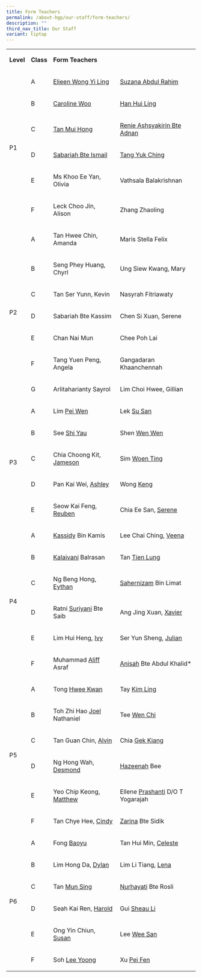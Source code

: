 ```yaml
---
title: Form Teachers
permalink: /about-hgp/our-staff/form-teachers/
description: ""
third_nav_title: Our Staff
variant: tiptap
---
```

<table><tbody><tr><td rowspan="1" colspan="1"><p><strong>Level</strong></p></td><td rowspan="1" colspan="1"><p><strong>Class</strong></p></td><td rowspan="1" colspan="2"><p><strong>Form Teachers</strong></p></td></tr><tr><td rowspan="6" colspan="1"><p>P1</p></td><td rowspan="1" colspan="1"><p>A</p></td><td rowspan="1" colspan="1"><p><a href="elieen_wong_yi_ling@moe.edu.sg" rel="noopener noreferrer nofollow" target="_blank">Elieen Wong Yi Ling</a></p></td><td rowspan="1" colspan="1"><p><a href="suzana_abdul_rahim@moe.edu.sg" rel="noopener noreferrer nofollow" target="_blank">Suzana Abdul Rahim</a></p></td></tr><tr><td rowspan="1" colspan="1"><p>B</p></td><td rowspan="1" colspan="1"><p><a href="caroline_seet@moe.edu.sg" rel="noopener noreferrer nofollow" target="_blank">Caroline Woo</a></p></td><td rowspan="1" colspan="1"><p><a href="han_hui_ling@moe.edu.sg" rel="noopener noreferrer nofollow" target="_blank">Han Hui Ling</a></p></td></tr><tr><td rowspan="1" colspan="1"><p>C</p></td><td rowspan="1" colspan="1"><p><a href="tan_mui_hong@moe.edu.sg" rel="noopener noreferrer nofollow" target="_blank">Tan Mui Hong</a></p></td><td rowspan="1" colspan="1"><p><a href="renie_ashsyakirin_adnan@moe.edu.sg" rel="noopener noreferrer nofollow" target="_blank">Renie Ashsyakirin Bte Adnan</a></p></td></tr><tr><td rowspan="1" colspan="1"><p>D</p></td><td rowspan="1" colspan="1"><p><a href="sabariah_ismail@moe.edu.sg" rel="noopener noreferrer nofollow" target="_blank">Sabariah Bte Ismail</a></p></td><td rowspan="1" colspan="1"><p><a href="tang_yuk_ching@moe.edu.sg" rel="noopener noreferrer nofollow" target="_blank">Tang Yuk Ching</a></p></td></tr><tr><td rowspan="1" colspan="1"><p>E</p></td><td rowspan="1" colspan="1"><p>Ms Khoo Ee Yan, Olivia</p></td><td rowspan="1" colspan="1"><p>Vathsala Balakrishnan</p></td></tr><tr><td rowspan="1" colspan="1"><p>F</p></td><td rowspan="1" colspan="1"><p>Leck Choo Jin, Alison</p></td><td rowspan="1" colspan="1"><p>Zhang Zhaoling</p></td></tr><tr><td rowspan="7" colspan="1"><p>P2</p></td><td rowspan="1" colspan="1"><p>A</p></td><td rowspan="1" colspan="1"><p>Tan Hwee Chin, Amanda</p></td><td rowspan="1" colspan="1"><p>Maris Stella Felix</p></td></tr><tr><td rowspan="1" colspan="1"><p>B</p></td><td rowspan="1" colspan="1"><p>Seng Phey Huang, Chyrl</p></td><td rowspan="1" colspan="1"><p>Ung Siew Kwang, Mary</p></td></tr><tr><td rowspan="1" colspan="1"><p>C</p></td><td rowspan="1" colspan="1"><p>Tan Ser Yunn, Kevin</p></td><td rowspan="1" colspan="1"><p>Nasyrah Fitriawaty</p></td></tr><tr><td rowspan="1" colspan="1"><p>D</p></td><td rowspan="1" colspan="1"><p>Sabariah Bte Kassim</p></td><td rowspan="1" colspan="1"><p>Chen Si Xuan, Serene</p></td></tr><tr><td rowspan="1" colspan="1"><p>E</p></td><td rowspan="1" colspan="1"><p>Chan Nai Mun</p></td><td rowspan="1" colspan="1"><p>Chee Poh Lai</p></td></tr><tr><td rowspan="1" colspan="1"><p>F</p></td><td rowspan="1" colspan="1"><p>Tang Yuen Peng, Angela</p></td><td rowspan="1" colspan="1"><p>Gangadaran Khaanchennah</p></td></tr><tr><td rowspan="1" colspan="1"><p>G</p></td><td rowspan="1" colspan="1"><p>Arlitaharianty Sayrol</p></td><td rowspan="1" colspan="1"><p>Lim Choi Hwee, Gillian</p></td></tr><tr><td rowspan="5" colspan="1"><p>P3</p></td><td rowspan="1" colspan="1"><p>A</p></td><td rowspan="1" colspan="1"><p>Lim <u>Pei Wen</u></p></td><td rowspan="1" colspan="1"><p>Lek <u>Su San</u></p></td></tr><tr><td rowspan="1" colspan="1"><p>B</p></td><td rowspan="1" colspan="1"><p>See <u>Shi Yau</u></p></td><td rowspan="1" colspan="1"><p>Shen <u>Wen Wen</u></p></td></tr><tr><td rowspan="1" colspan="1"><p>C</p></td><td rowspan="1" colspan="1"><p>Chia Choong Kit, <u>Jameson</u></p></td><td rowspan="1" colspan="1"><p>Sim <u>Woen Ting</u></p></td></tr><tr><td rowspan="1" colspan="1"><p>D</p></td><td rowspan="1" colspan="1"><p>Pan Kai Wei, <u>Ashley</u></p></td><td rowspan="1" colspan="1"><p>Wong <u>Keng</u></p></td></tr><tr><td rowspan="1" colspan="1"><p>E</p></td><td rowspan="1" colspan="1"><p>Seow Kai Feng, <u>Reuben</u></p></td><td rowspan="1" colspan="1"><p>Chia Ee San, <u>Serene</u></p></td></tr><tr><td rowspan="6" colspan="1"><p>P4</p></td><td rowspan="1" colspan="1"><p>A</p></td><td rowspan="1" colspan="1"><p><u>Kassidy</u> Bin Kamis</p></td><td rowspan="1" colspan="1"><p>Lee Chai Ching, <u>Veena</u></p></td></tr><tr><td rowspan="1" colspan="1"><p>B</p></td><td rowspan="1" colspan="1"><p><u>Kalaivani</u> Balrasan</p></td><td rowspan="1" colspan="1"><p>Tan <u>Tien Lung</u></p></td></tr><tr><td rowspan="1" colspan="1"><p>C</p></td><td rowspan="1" colspan="1"><p>Ng Beng Hong, <u>Eythan</u></p></td><td rowspan="1" colspan="1"><p><u>Sahernizam</u> Bin Limat</p></td></tr><tr><td rowspan="1" colspan="1"><p>D</p></td><td rowspan="1" colspan="1"><p>Ratni <u>Suriyani</u> Bte Saib</p></td><td rowspan="1" colspan="1"><p>Ang Jing Xuan, <u>Xavier</u></p></td></tr><tr><td rowspan="1" colspan="1"><p>E</p></td><td rowspan="1" colspan="1"><p>Lim Hui Heng, <u>Ivy</u></p></td><td rowspan="1" colspan="1"><p>Ser Yun Sheng, <u>Julian</u></p></td></tr><tr><td rowspan="1" colspan="1"><p>F</p></td><td rowspan="1" colspan="1"><p>Muhammad <u>Aliff</u> Asraf</p></td><td rowspan="1" colspan="1"><p><u>Anisah</u> Bte Abdul Khalid*</p></td></tr><tr><td rowspan="6" colspan="1"><p>P5</p></td><td rowspan="1" colspan="1"><p>A</p></td><td rowspan="1" colspan="1"><p>Tong <u>Hwee Kwan</u></p></td><td rowspan="1" colspan="1"><p>Tay <u>Kim Ling</u></p></td></tr><tr><td rowspan="1" colspan="1"><p>B</p></td><td rowspan="1" colspan="1"><p>Toh Zhi Hao <u>Joel</u> Nathaniel</p></td><td rowspan="1" colspan="1"><p>Tee <u>Wen Chi</u></p></td></tr><tr><td rowspan="1" colspan="1"><p>C</p></td><td rowspan="1" colspan="1"><p>Tan Guan Chin, <u>Alvin</u></p></td><td rowspan="1" colspan="1"><p>Chia <u>Gek Kiang</u></p></td></tr><tr><td rowspan="1" colspan="1"><p>D</p></td><td rowspan="1" colspan="1"><p>Ng Hong Wah, <u>Desmond</u></p></td><td rowspan="1" colspan="1"><p><u>Hazeenah</u> Bee</p></td></tr><tr><td rowspan="1" colspan="1"><p>E</p></td><td rowspan="1" colspan="1"><p>Yeo Chip Keong, <u>Matthew</u></p></td><td rowspan="1" colspan="1"><p>Ellene <u>Prashanti</u> D/O T Yogarajah</p></td></tr><tr><td rowspan="1" colspan="1"><p>F</p></td><td rowspan="1" colspan="1"><p>Tan Chye Hee, <u>Cindy</u></p></td><td rowspan="1" colspan="1"><p><u>Zarina</u> Bte Sidik</p></td></tr><tr><td rowspan="6" colspan="1"><p>P6</p></td><td rowspan="1" colspan="1"><p>A</p></td><td rowspan="1" colspan="1"><p>Fong <u>Baoyu</u></p></td><td rowspan="1" colspan="1"><p>Tan Hui Min, <u>Celeste</u></p></td></tr><tr><td rowspan="1" colspan="1"><p>B</p></td><td rowspan="1" colspan="1"><p>Lim Hong Da, <u>Dylan</u></p></td><td rowspan="1" colspan="1"><p>Lim Li Tiang, <u>Lena</u></p></td></tr><tr><td rowspan="1" colspan="1"><p>C</p></td><td rowspan="1" colspan="1"><p>Tan <u>Mun Sing</u></p></td><td rowspan="1" colspan="1"><p><u>Nurhayati</u> Bte Rosli</p></td></tr><tr><td rowspan="1" colspan="1"><p>D</p></td><td rowspan="1" colspan="1"><p>Seah Kai Ren, <u>Harold</u></p></td><td rowspan="1" colspan="1"><p>Gui <u>Sheau Li</u></p></td></tr><tr><td rowspan="1" colspan="1"><p>E</p></td><td rowspan="1" colspan="1"><p>Ong Yin Chiun, <u>Susan</u></p></td><td rowspan="1" colspan="1"><p>Lee <u>Wee San</u></p></td></tr><tr><td rowspan="1" colspan="1"><p>F</p></td><td rowspan="1" colspan="1"><p>Soh <u>Lee Yoong</u></p></td><td rowspan="1" colspan="1"><p>Xu <u>Pei Fen</u></p></td></tr></tbody></table><p></p>